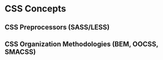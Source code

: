 # CSS Concepts

## CSS Preprocessors \(SASS/LESS\)

## CSS Organization Methodologies \(BEM, OOCSS, SMACSS\)



